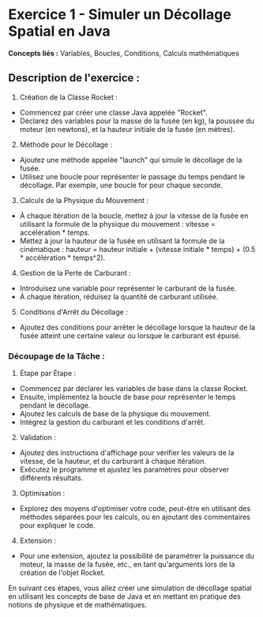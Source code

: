 # Exercice 1 - Simuler un Décollage Spatial en Java

**Concepts liés :** Variables, Boucles, Conditions, Calculs mathématiques

## Description de l'exercice :

1. Création de la Classe Rocket :

* Commencez par créer une classe Java appelée "Rocket".
* Déclarez des variables pour la masse de la fusée (en kg), la poussée du moteur (en newtons), et la hauteur initiale de la fusée (en mètres).

2. Méthode pour le Décollage :

* Ajoutez une méthode appelée "launch" qui simule le décollage de la fusée.
* Utilisez une boucle pour représenter le passage du temps pendant le décollage. Par exemple, une boucle for pour chaque seconde.

3. Calculs de la Physique du Mouvement :

* À chaque itération de la boucle, mettez à jour la vitesse de la fusée en utilisant la formule de la physique du mouvement : vitesse = accélération * temps.
* Mettez à jour la hauteur de la fusée en utilisant la formule de la cinématique : hauteur = hauteur initiale + (vitesse initiale * temps) + (0.5 * accélération * temps^2).

4. Gestion de la Perte de Carburant :

* Introduisez une variable pour représenter le carburant de la fusée.
* À chaque itération, réduisez la quantité de carburant utilisée.

5. Conditions d'Arrêt du Décollage :

* Ajoutez des conditions pour arrêter le décollage lorsque la hauteur de la fusée atteint une certaine valeur ou lorsque le carburant est épuisé.

### Découpage de la Tâche :

1. Étape par Étape :

* Commencez par déclarer les variables de base dans la classe Rocket.
* Ensuite, implémentez la boucle de base pour représenter le temps pendant le décollage.
* Ajoutez les calculs de base de la physique du mouvement.
* Intégrez la gestion du carburant et les conditions d'arrêt.

2. Validation :

* Ajoutez des instructions d'affichage pour vérifier les valeurs de la vitesse, de la hauteur, et du carburant à chaque itération.
* Exécutez le programme et ajustez les paramètres pour observer différents résultats.

3. Optimisation :

* Explorez des moyens d'optimiser votre code, peut-être en utilisant des méthodes séparées pour les calculs, ou en ajoutant des commentaires pour expliquer le code.

4. Extension :

* Pour une extension, ajoutez la possibilité de paramétrer la puissance du moteur, la masse de la fusée, etc., en tant qu'arguments lors de la création de l'objet Rocket.

En suivant ces étapes, vous allez créer une simulation de décollage spatial en utilisant les concepts de base de Java et en mettant en pratique des notions de physique et de mathématiques.




